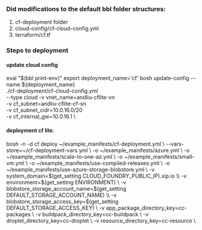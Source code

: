 ### Did modifications to the default bbl folder structures:
1. cf-deployment folder
2. cloud-config/cf-cloud-config.yml
3. terraform/cf.tf


### Steps to deployment
#### update cloud config
eval "$(bbl print-env)"
export deployment_name='cf'
bosh update-config --name ${deployment_name} \
   ./cf-deployment/cf-cloud-config.yml \
   --type cloud
   -v vnet_name=andliu-cflite-vn \
   -v cf_subnet=andliu-cflite-cf-sn \
   -v cf_subnet_cidr=10.0.16.0/20 \
   -v cf_internal_gw=10.0.16.1 \

#### deployment cf lite.


<!-- bosh -n update-cloud-config ~/example_manifests/cloud-config.yml \\
  -v internal_cidr=10.0.16.0/20 \\
  -v internal_gw=10.0.16.1 \\
  -v vnet_name=$(get_setting VNET_NAME) \\
  -v subnet_name=$(get_setting SUBNET_NAME_FOR_CLOUD_FOUNDRY) \\
  -v security_group=$(get_setting NSG_NAME_FOR_CLOUD_FOUNDRY) \\
  -v load_balancer_name=$(get_setting LOAD_BALANCER_NAME) -->

bosh -n -d cf deploy ~/example_manifests/cf-deployment.yml \\
  --vars-store=~/cf-deployment-vars.yml \\
  -o ~/example_manifests/azure.yml \\
  -o ~/example_manifests/scale-to-one-az.yml \\
  -o ~/example_manifests/small-vm.yml \\
  -o ~/example_manifests/use-compiled-releases.yml \\
  -o ~/example_manifests/use-azure-storage-blobstore.yml \\
  -v system_domain=$(get_setting CLOUD_FOUNDRY_PUBLIC_IP).xip.io \\
  -v environment=$(get_setting ENVIRONMENT) \\
  -v blobstore_storage_account_name=$(get_setting DEFAULT_STORAGE_ACCOUNT_NAME) \\
  -v blobstore_storage_access_key=$(get_setting DEFAULT_STORAGE_ACCESS_KEY) \\
  -v app_package_directory_key=cc-packages \\
  -v buildpack_directory_key=cc-buildpack \\
  -v droplet_directory_key=cc-droplet \\
  -v resource_directory_key=cc-resource \\